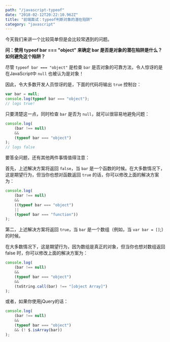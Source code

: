 ```yaml
---
path: "/javascript-typeof"
date: "2018-02-12T20:22:10.962Z"
title: "前端面试：typeof判断对象的潜在陷阱"
category: "javascript"
---
```


今天我们来讲一个比较简单但是会比较常遇到的问题。

__问：使用 typeof bar === "object" 来确定 bar 是否是对象的潜在陷阱是什么？如何避免这个陷阱？__

尽管 `typeof bar === "object"` 是检查 `bar` 是否对象的可靠方法，令人惊讶的是在JavaScript中 `null` 也被认为是对象！

因此，令大多数开发人员惊讶的是，下面的代码将输出 `true` 控制台：
```javascript
var bar = null;
console.log(typeof bar === "object");
// logs true!
```

只要清楚这一点，同时检查 `bar` 是否为 `null`，就可以很容易地避免问题：
```javascript
console.log(
    (bar !== null) 
    && 
    (typeof bar === "object")
);  
// logs false
```

要答全问题，还有其他两件事情值得注意：

首先，上述解决方案将返回 `false`，当 `bar` 是一个函数的时候。在大多数情况下，这是期望行为，但当你也想对函数返回 `true` 的话，你可以修改上面的解决方案为：

```javascript
console.log(
    (bar !== null) 
    && 
    ((typeof bar === "object") 
    || 
    (typeof bar === "function"))
);
```

第二，上述解决方案将返回 `true`，当 `bar` 是一个数组（例如，当 `var bar = []`;）的时候。

在大多数情况下，这是期望行为，因为数组是真正的对象，但当你也想对数组返回 false 时，你可以修改上面的解决方案为：

```javascript
console.log(
    (bar !== null) 
    && 
    (typeof bar === "object") 
    && 
    (toString.call(bar) !== "[object Array]")
);
```

或者，如果你使用jQuery的话：

```javascript
console.log(
    (bar !== null) 
    && 
    (typeof bar === "object") 
    && (! $.isArray(bar))
);
```